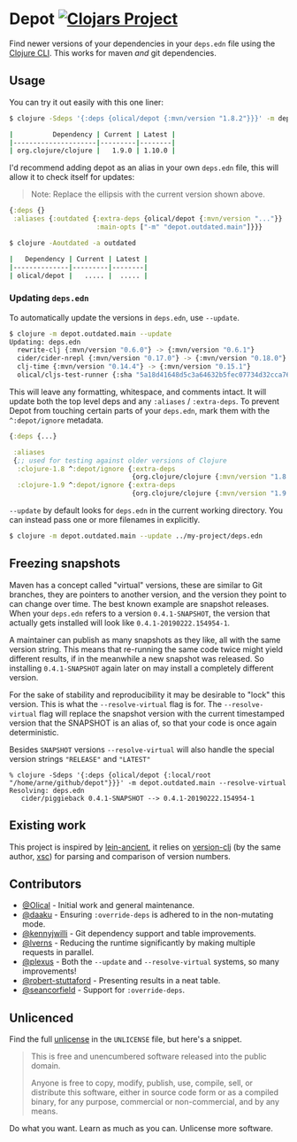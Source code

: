# Depot [![Clojars Project](https://img.shields.io/clojars/v/olical/depot.svg)](https://clojars.org/olical/depot)

Find newer versions of your dependencies in your `deps.edn` file using the [Clojure CLI][cli]. This works for maven _and_ git dependencies.

## Usage

You can try it out easily with this one liner:

```bash
$ clojure -Sdeps '{:deps {olical/depot {:mvn/version "1.8.2"}}}' -m depot.outdated.main

|          Dependency | Current | Latest |
|---------------------|---------|--------|
| org.clojure/clojure |   1.9.0 | 1.10.0 |
```

I'd recommend adding depot as an alias in your own `deps.edn` file, this will allow it to check itself for updates:

> Note: Replace the ellipsis with the current version shown above.

```clojure
{:deps {}
 :aliases {:outdated {:extra-deps {olical/depot {:mvn/version "..."}}
                      :main-opts ["-m" "depot.outdated.main"]}}}
```

```bash
$ clojure -Aoutdated -a outdated

|   Dependency | Current | Latest |
|--------------|---------|--------|
| olical/depot |   ..... |  ..... |
```

### Updating `deps.edn`

To automatically update the versions in `deps.edn`, use `--update`.

```bash
$ clojure -m depot.outdated.main --update
Updating: deps.edn
  rewrite-clj {:mvn/version "0.6.0"} -> {:mvn/version "0.6.1"}
  cider/cider-nrepl {:mvn/version "0.17.0"} -> {:mvn/version "0.18.0"}
  clj-time {:mvn/version "0.14.4"} -> {:mvn/version "0.15.1"}
  olical/cljs-test-runner {:sha "5a18d41648d5c3a64632b5fec07734d32cca7671"} -> {:sha "da9710b389782d4637ef114176f6e741225e16f0"}
```

This will leave any formatting, whitespace, and comments intact. It will update
both the top level deps and any `:aliases` / `:extra-deps`. To prevent Depot
from touching certain parts of your `deps.edn`, mark them with the
`^:depot/ignore` metadata.

``` clojure
{:deps {...}

 :aliases
 {;; used for testing against older versions of Clojure
  :clojure-1.8 ^:depot/ignore {:extra-deps
                               {org.clojure/clojure {:mvn/version "1.8.0"}}}
  :clojure-1.9 ^:depot/ignore {:extra-deps
                               {org.clojure/clojure {:mvn/version "1.9.0"}}}}}
```

`--update` by default looks for `deps.edn` in the current working directory. You
can instead pass one or more filenames in explicitly.

``` bash
$ clojure -m depot.outdated.main --update ../my-project/deps.edn
```

## Freezing snapshots

Maven has a concept called "virtual" versions, these are similar to Git branches, they are pointers to another version, and the version they point to can change over time. The best known example are snapshot releases. When your `deps.edn` refers to a version `0.4.1-SNAPSHOT`, the version that actually gets installed will look like `0.4.1-20190222.154954-1`.

A maintainer can publish as many snapshots as they like, all with the same version string. This means that re-running the same code twice might yield different results, if in the meanwhile a new snapshot was released. So installing `0.4.1-SNAPSHOT` again later on may install a completely different version.

For the sake of stability and reproducibility it may be desirable to "lock" this version. This is what the `--resolve-virtual` flag is for. The `--resolve-virtual` flag will replace the snapshot version with the current timestamped version that the SNAPSHOT is an alias of, so that your code is once again deterministic.

Besides `SNAPSHOT` versions `--resolve-virtual` will also handle the special version strings `"RELEASE"` and `"LATEST"`

```
% clojure -Sdeps '{:deps {olical/depot {:local/root "/home/arne/github/depot"}}}' -m depot.outdated.main --resolve-virtual
Resolving: deps.edn
   cider/piggieback 0.4.1-SNAPSHOT --> 0.4.1-20190222.154954-1
```

## Existing work

This project is inspired by [lein-ancient][], it relies on [version-clj][] (by the same author, [xsc][]) for parsing and comparison of version numbers.

## Contributors

 * [@Olical](https://github.com/Olical) - Initial work and general maintenance.
 * [@daaku](https://github.com/daaku) - Ensuring `:override-deps` is adhered to in the non-mutating mode.
 * [@kennyjwilli](https://github.com/kennyjwilli) - Git dependency support and table improvements.
 * [@lverns](https://github.com/lverns) - Reducing the runtime significantly by making multiple requests in parallel.
 * [@plexus](https://github.com/plexus) - Both the `--update` and `--resolve-virtual` systems, so many improvements!
 * [@robert-stuttaford](https://github.com/robert-stuttaford) - Presenting results in a neat table.
 * [@seancorfield](https://github.com/seancorfield) - Support for `:override-deps`.

## Unlicenced

Find the full [unlicense][] in the `UNLICENSE` file, but here's a snippet.

>This is free and unencumbered software released into the public domain.
>
>Anyone is free to copy, modify, publish, use, compile, sell, or distribute this software, either in source code form or as a compiled binary, for any purpose, commercial or non-commercial, and by any means.

Do what you want. Learn as much as you can. Unlicense more software.

[unlicense]: http://unlicense.org/
[lein-ancient]: https://github.com/xsc/lein-ancient
[version-clj]: https://github.com/xsc/version-clj
[xsc]: https://github.com/xsc
[cli]: https://clojure.org/guides/deps_and_cli
